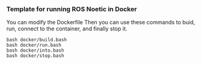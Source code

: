 ### Template for running ROS Noetic in Docker

You can modify the Dockerfile 
Then you can use these commands to buid, run, connect to the container, and finally stop it.
```
bash docker/build.bash
bash docker/run.bash
bash docker/into.bash
bash docker/stop.bash
```